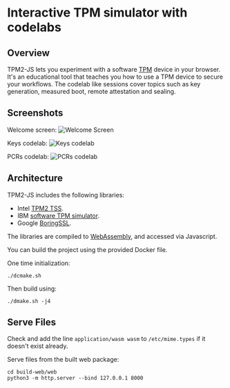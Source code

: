 # Interactive TPM simulator with codelabs

## Overview

TPM2-JS lets you experiment with a software
[TPM](https://en.wikipedia.org/wiki/Trusted_Platform_Module) device in your
browser. It's an educational tool that teaches you how to use a TPM device to
secure your workflows. The codelab like sessions cover topics such as key
generation, measured boot, remote attestation and sealing.

## Screenshots

Welcome screen: ![Welcome Screen](docs/screenshot_welcome.png)

Keys codelab: ![Keys codelab](docs/screenshot_keys.png)

PCRs codelab: ![PCRs codelab](docs/screenshot_pcrs.png)

## Architecture

TPM2-JS includes the following libraries:

*   Intel [TPM2 TSS](https://github.com/tpm2-software/tpm2-tss).
*   IBM [software TPM simulator](https://sourceforge.net/projects/ibmswtpm2/).
*   Google [BoringSSL](https://boringssl.googlesource.com/boringssl).

The libraries are compiled to
[WebAssembly](https://en.wikipedia.org/wiki/WebAssembly), and accessed via
Javascript.

You can build the project using the provided Docker file.

One time initialization:

```shell
./dcmake.sh
```

Then build using:

```shell
./dmake.sh -j4
```

## Serve Files

Check and add the line `application/wasm wasm` to `/etc/mime.types` if it doesn't exist already.

Serve files from the built web package:

```shell
cd build-web/web
python3 -m http.server --bind 127.0.0.1 8000
```

